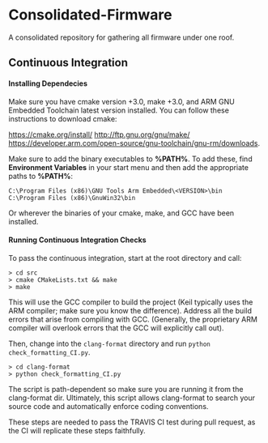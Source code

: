 # Consolidated-Firmware
A consolidated repository for gathering all firmware under one roof. 

## Continuous Integration

#### Installing Dependecies
Make sure you have cmake version +3.0, make +3.0, and ARM GNU Embedded Toolchain latest version installed. You can follow these instructions to download cmake:

https://cmake.org/install/ 
http://ftp.gnu.org/gnu/make/
https://developer.arm.com/open-source/gnu-toolchain/gnu-rm/downloads.

Make sure to add the binary executables to **%PATH%**. To add these, find **Environment Variables** in your start menu and then add the appropriate paths to **%PATH%**:

```
C:\Program Files (x86)\GNU Tools Arm Embedded\<VERSION>\bin
C:\Program Files (x86)\GnuWin32\bin
```

Or wherever the binaries of your cmake, make, and GCC have been installed. 

#### Running Continuous Integration Checks
To pass the continuous integration, start at the root directory and call:

```
> cd src
> cmake CMakeLists.txt && make
> make
```

This will use the GCC compiler to build the project (Keil typically uses the ARM compiler; make sure you know the difference). Address all the build errors that arise from compiling with GCC. (Generally, the proprietary ARM compiler will overlook errors that the GCC will explicitly call out).

Then, change into the `clang-format` directory and run `python check_formatting_CI.py`. 

```
> cd clang-format
> python check_formatting_CI.py
```

The script is path-dependent so make sure you are running it from the clang-format dir. Ultimately, this script allows clang-format to search your source code and automatically enforce coding conventions. 

These steps are needed to pass the TRAVIS CI test during pull request, as the CI will replicate these steps faithfully.
